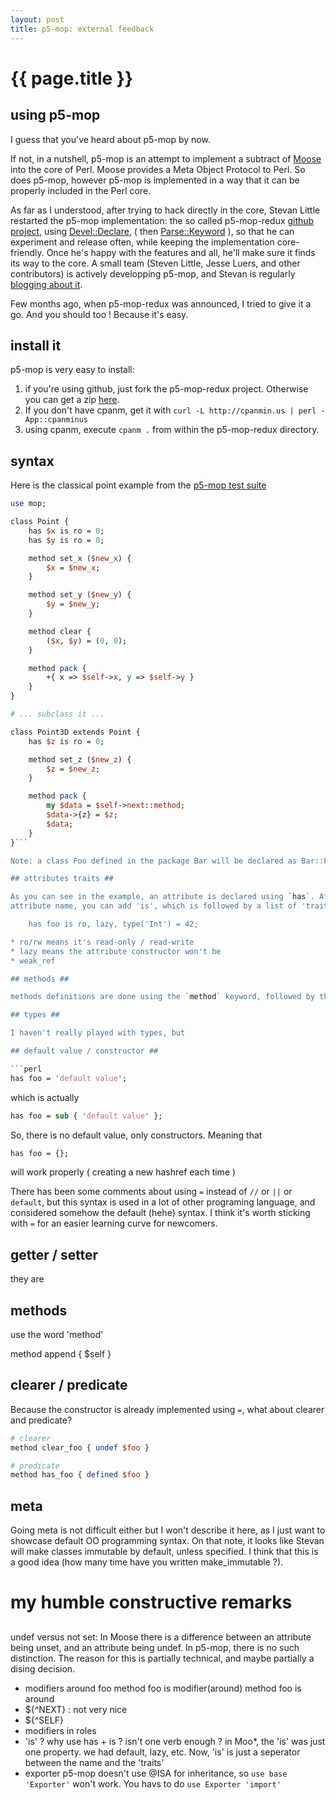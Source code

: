 ```yaml
---
layout: post
title: p5-mop: external feedback
---
```


# {{ page.title }}

## using p5-mop

I guess that you've heard about p5-mop by now.

If not, in a nutshell, p5-mop is an attempt to implement a subtract of
[Moose](http://moose.iinteractive.com/) into the core of Perl. Moose provides a
Meta Object Protocol to Perl. So does p5-mop, however p5-mop is implemented in
a way that it can be properly included in the Perl core.

As far as I understood, after trying to hack directly in the core, Stevan
Little restarted the p5-mop implementation: the so called p5-mop-redux [github
project](https://github.com/stevan/p5-mop-redux), using
[Devel::Declare](https://metacpan.org/module/Devel::Declare), ( then
[Parse::Keyword](https://metacpan.org/module/Parse::Keyword) ), so that he can
experiment and release often, while keeping the implementation core-friendly.
Once he's happy with the features and all, he'll make sure it finds its way to
the core. A small team (Steven Little, Jesse Luers, and other contributors) is
actively developping p5-mop, and Stevan is regularly [blogging about
it](http://blogs.perl.org/users/stevan_little/).

Few months ago, when p5-mop-redux was announced, I tried to give it a go. And
you should too ! Because it's easy.

## install it ##

p5-mop is very easy to install:

1. if you're using github, just fork the p5-mop-redux project. Otherwise you can get a zip [here](https://github.com/stevan/p5-mop-redux/archive/master.zip).
2. If you don't have cpanm, get it with `curl -L http://cpanmin.us | perl - App::cpanminus`
3. using cpanm, execute `cpanm .` from within the p5-mop-redux directory.

## syntax ##

Here is the classical point example from the [p5-mop test suite](https://github.com/stevan/p5-mop-redux/blob/master/t/001-examples/001-point.t)
 
```perl
use mop;

class Point {
    has $x is ro = 0;
    has $y is ro = 0;

    method set_x ($new_x) {
        $x = $new_x;
    }

    method set_y ($new_y) {
        $y = $new_y;
    }

    method clear {
        ($x, $y) = (0, 0);
    }

    method pack {
        +{ x => $self->x, y => $self->y }
    }
}

# ... subclass it ...

class Point3D extends Point {
    has $z is ro = 0;

    method set_z ($new_z) {
        $z = $new_z;
    }

    method pack {
        my $data = $self->next::method;
        $data->{z} = $z;
        $data;
    }
}```

Note: a class Foo defined in the package Bar will be declared as Bar::Foo.

## attributes traits ##

As you can see in the example, an attribute is declared using `has`. After the
attribute name, you can add 'is', which is followed by a list of 'traits':

    has foo is ro, lazy, type('Int') = 42;

* ro/rw means it's read-only / read-write
* lazy means the attribute constructor won't be 
* weak_ref

## methods ##

methods definitions are done using the `method` keyword, followed by the method name, plus optional _method traits_

## types ##

I haven't really played with types, but

## default value / constructor ##

```perl
has foo = 'default value';
```

which is actually

```perl
has foo = sub { 'default value' };
```

So, there is no default value, only constructors. Meaning that

```perl
has foo = {};
```

will work properly ( creating a new hashref each time )

There has been some comments about using `=` instead of `//` or `||` or
`default`, but this syntax is used in a lot of other programing language, and
considered somehow the default (hehe) syntax. I think it's worth sticking with
`=` for an easier learning curve for newcomers.

## getter / setter ##

they are

## methods ##

use the word 'method'

method append {
  $self
}

## clearer / predicate ##

Because the constructor is already implemented using `=`, what about clearer
and predicate?


```perl
# clearer
method clear_foo { undef $foo }

# predicate
method has_foo { defined $foo }
```

## meta ##

Going meta is not difficult either but I won't describe it here, as I just want
to showcase default OO programming syntax. On that note, it looks like Stevan
will make classes immutable by default, unless specified. I think that this is
a good idea (how many time have you written make_immutable ?).

# my humble constructive remarks #

##
 undef versus not set: In Moose there is a difference between an attribute
  being unset, and an attribute being undef. In p5-mop, there is no such distinction. The reason for this is partially technical, and maybe partially a dising decision.


* modifiers
  around foo
  method foo is modifier(around)
  method foo is around
* ${^NEXT} : not very nice
* ${^SELF}
* modifiers in roles
* 'is' ? why use has + is ? isn't one verb enough ? in Moo*, the 'is' was just
  one property. we had default, lazy, etc. Now, 'is' is just a seperator
  between the name and the 'traits'
* exporter
  p5-mop doesn't use @ISA for inheritance, so `use base 'Exporter'` won't work. You havs to do `use Exporter 'import'`




